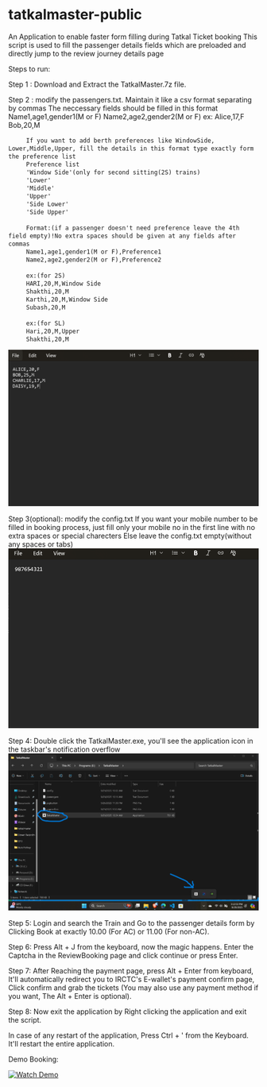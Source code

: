 # tatkalmaster-public
An Application to enable faster form filling during Tatkal Ticket booking
This script is used to fill the passenger details fields which are preloaded and directly jump to the review journey details page

Steps to run:

Step 1 : Download and Extract the TatkalMaster.7z file.

Step 2 : modify the passengers.txt. Maintain it like a csv format separating by commas
         The neccessary fields should be filled in this format
         Name1,age1,gender1(M or F)
         Name2,age2,gender2(M or F)
         ex: Alice,17,F
             Bob,20,M

         If you want to add berth preferences like WindowSide, Lower,Middle,Upper, fill the details in this format type exactly form the preference list
         Preference list
         'Window Side'(only for second sitting(2S) trains)
         'Lower'
         'Middle'
         'Upper'
         'Side Lower'
         'Side Upper'

         Format:(if a passenger doesn't need preference leave the 4th field empty)!No extra spaces should be given at any fields after commas
         Name1,age1,gender1(M or F),Preference1
         Name2,age2,gender2(M or F),Preference2

         ex:(for 2S)
         HARI,20,M,Window Side
         Shakthi,20,M
         Karthi,20,M,Window Side
         Subash,20,M

         ex:(for SL)
         Hari,20,M,Upper
         Shakthi,20,M
![alt text](passengers.png)

Step 3(optional): modify the config.txt 
                  If you want your mobile number to be filled in booking process, just fill only your mobile no in the first line
                  with no extra spaces or special charecters
                  Else
                  leave the config.txt empty(without any spaces or tabs)
         ![alt text](config.png)
         
Step 4: Double click the TatkalMaster.exe, you'll see the application icon in the taskbar's notification overflow
        ![alt text](image.png)


Step 5: Login and search the Train and Go to the passenger details form by Clicking Book at exactly 10.00 (For AC) or 11.00 (For non-AC).

Step 6: Press Alt + J from the keyboard, now the magic happens. Enter the Captcha in the ReviewBooking page and click continue or press Enter.

Step 7: After Reaching the payment page, press Alt + Enter from keyboard, It'll automatically redirect you to IRCTC's E-wallet's payment confirm page, Click confirm and grab the tickets (You may also use any payment method if you want, The Alt + Enter is optional).

Step 8: Now exit the application by Right clicking the application and exit the script.

In case of any restart of the application, Press Ctrl + ' from the Keyboard. It'll restart the entire application.

Demo Booking:

[![Watch Demo](https://img.youtube.com/vi/EL2zz7nI0PU/0.jpg)](https://www.youtube.com/watch?v=EL2zz7nI0PU)



